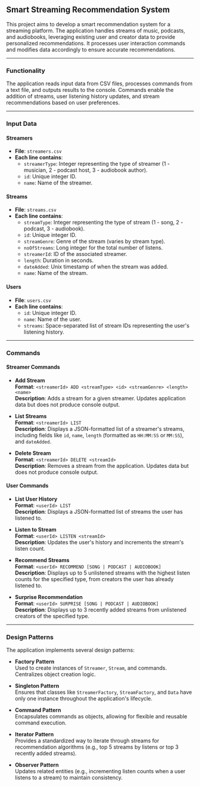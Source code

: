 ## Smart Streaming Recommendation System

This project aims to develop a smart recommendation system for a streaming platform. The application handles streams of music, podcasts, and audiobooks, leveraging existing user and creator data to provide personalized recommendations. It processes user interaction commands and modifies data accordingly to ensure accurate recommendations.

---

### Functionality

The application reads input data from CSV files, processes commands from a text file, and outputs results to the console. Commands enable the addition of streams, user listening history updates, and stream recommendations based on user preferences.

---

### Input Data

#### **Streamers**
- **File**: `streamers.csv`  
- **Each line contains**:
  - `streamerType`: Integer representing the type of streamer (1 - musician, 2 - podcast host, 3 - audiobook author).
  - `id`: Unique integer ID.
  - `name`: Name of the streamer.

#### **Streams**
- **File**: `streams.csv`  
- **Each line contains**:
  - `streamType`: Integer representing the type of stream (1 - song, 2 - podcast, 3 - audiobook).
  - `id`: Unique integer ID.
  - `streamGenre`: Genre of the stream (varies by stream type).
  - `noOfStreams`: Long integer for the total number of listens.
  - `streamerId`: ID of the associated streamer.
  - `length`: Duration in seconds.
  - `dateAdded`: Unix timestamp of when the stream was added.
  - `name`: Name of the stream.

#### **Users**
- **File**: `users.csv`  
- **Each line contains**:
  - `id`: Unique integer ID.
  - `name`: Name of the user.
  - `streams`: Space-separated list of stream IDs representing the user's listening history.

---

### Commands

#### **Streamer Commands**
- **Add Stream**  
  **Format**: `<streamerId> ADD <streamType> <id> <streamGenre> <length> <name>`  
  **Description**: Adds a stream for a given streamer. Updates application data but does not produce console output.

- **List Streams**  
  **Format**: `<streamerId> LIST`  
  **Description**: Displays a JSON-formatted list of a streamer's streams, including fields like `id`, `name`, `length` (formatted as `HH:MM:SS` or `MM:SS`), and `dateAdded`.

- **Delete Stream**  
  **Format**: `<streamerId> DELETE <streamId>`  
  **Description**: Removes a stream from the application. Updates data but does not produce console output.

#### **User Commands**
- **List User History**  
  **Format**: `<userId> LIST`  
  **Description**: Displays a JSON-formatted list of streams the user has listened to.

- **Listen to Stream**  
  **Format**: `<userId> LISTEN <streamId>`  
  **Description**: Updates the user's history and increments the stream's listen count.

- **Recommend Streams**  
  **Format**: `<userId> RECOMMEND [SONG | PODCAST | AUDIOBOOK]`  
  **Description**: Displays up to 5 unlistened streams with the highest listen counts for the specified type, from creators the user has already listened to.

- **Surprise Recommendation**  
  **Format**: `<userId> SURPRISE [SONG | PODCAST | AUDIOBOOK]`  
  **Description**: Displays up to 3 recently added streams from unlistened creators of the specified type.

---

### Design Patterns

The application implements several design patterns:

- **Factory Pattern**  
  Used to create instances of `Streamer`, `Stream`, and commands. Centralizes object creation logic.

- **Singleton Pattern**  
  Ensures that classes like `StreamerFactory`, `StreamFactory`, and `Data` have only one instance throughout the application's lifecycle.

- **Command Pattern**  
  Encapsulates commands as objects, allowing for flexible and reusable command execution.

- **Iterator Pattern**  
  Provides a standardized way to iterate through streams for recommendation algorithms (e.g., top 5 streams by listens or top 3 recently added streams).

- **Observer Pattern**  
  Updates related entities (e.g., incrementing listen counts when a user listens to a stream) to maintain consistency.
